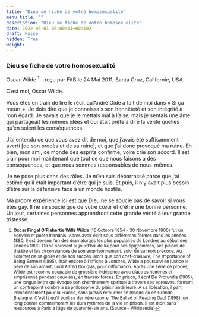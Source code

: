 ```yaml
---
title: "Dieu se fiche de votre homosexualité"
menu_title: ""
description: "Dieu se fiche de votre homosexualité"
date: 2022-06-01 06:00:01+00:192
draft: False
hidden: True
weight:
---
```

### Dieu se fiche de votre homosexualité

Oscar Wilde <sup id="a1">[1](#f1)</sup> - reçu par FAB le 24 Mai 2011, Santa Cruz, Californie, USA.

C’est moi, Oscar Wilde.

Vous êtes en train de lire le récit qu’André Gide a fait de moi dans « Si ça meurt ». Je dois dire que je connaissais son honnêteté et son intégrité à mon égard. Je savais que je le mettais mal à l’aise, mais je sentais une âme qui partageait les mêmes idées et qui était prête à dire la vérité quelles qu’en soient les conséquences.

J’ai entendu ce que vous avez dit de moi, que j’avais été suffisamment averti [de son procès et de sa ruine], et que j’ai donc provoqué ma ruine. Eh bien, mon ami, ce monde des esprits confirme, voire crie son accord. Il est clair pour moi maintenant que tout ce que nous faisons a des conséquences, et que nous sommes responsables de nous-mêmes.

Je ne pose plus dans des rôles. Je m’en suis débarrassé parce que j’ai estimé qu’il était important d’être qui je suis. Et puis, il n’y avait plus besoin d’être sur la défensive face à un monde hostile.

Ma propre expérience ici est que Dieu ne se soucie pas de savoir si vous êtes gay. Il ne se soucie que de votre cœur et d’être une bonne personne. Un jour, certaines personnes apprendront cette grande vérité à leur grande tristesse.
<small>

1. <large id="f1"> **Oscar Fingal O’Flahertie Wills Wilde** (16 Octobre 1854 – 30 Novembre 1900) fut un écrivain et poète irlandais. Après avoir écrit sous différentes formes dans les années 1880, il est devenu l’un des dramaturges les plus populaires de Londres au début des années 1890. On se souvient aujourd’hui de lui pour ses épigrammes, ses pièces de théâtre et les circonstances de son emprisonnement, suivi de sa mort précoce. Au sommet de sa gloire et de son succès, alors que son chef-d’œuvre, The Importance of Being Earnest (1895), était encore à l’affiche à Londres, Wilde a poursuivi en justice le père de son amant, Lord Alfred Douglas, pour diffamation. Après une série de procès, Wilde est reconnu coupable de grossière indécence avec d’autres hommes et emprisonné pendant deux ans, en travaux forcés. En prison, il écrit De Profundis (1905), une longue lettre qui évoque son cheminement spirituel à travers ses épreuves, formant un contrepoint sombre à sa philosophie du plaisir antérieure. À sa libération, il part immédiatement pour la France, sans jamais retourner en Irlande ou en Grande-Bretagne. C’est là qu’il écrit sa dernière œuvre, The Ballad of Reading Gaol (1898), un long poème commémorant les durs rythmes de la vie en prison. Il est mort sans ressources à Paris à l’âge de quarante-six ans. (Source – Wikipaedia)[↩](#a1)
